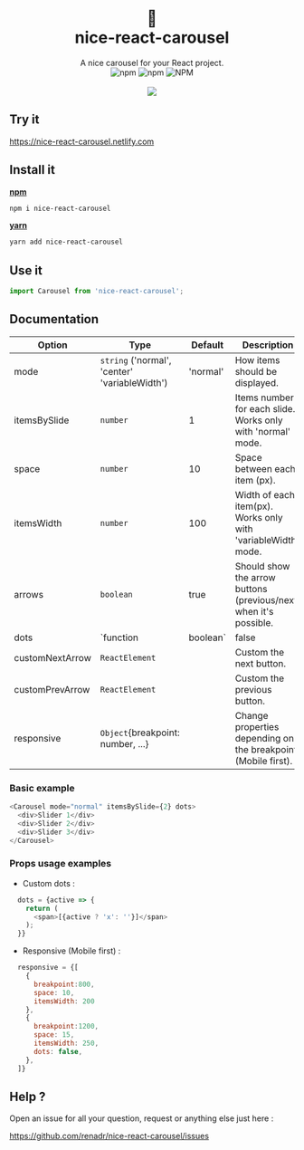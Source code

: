 <div align="center">
  <h1>
    🎠
    <br />
    nice-react-carousel
  </h1>
  A nice carousel for your React project. 
  <br />
  <img alt="npm" src="https://img.shields.io/npm/v/nice-react-carousel">
  <img alt="npm" src="https://img.shields.io/npm/dt/nice-react-carousel">
  <img alt="NPM" src="https://img.shields.io/npm/l/nice-react-carousel">
  <br />
  <br />
  <img src="http://adrienlemaire.fr/video2-nice-react-carousel.gif" />
</div>

## Try it

https://nice-react-carousel.netlify.com

## Install it

**[npm](https://www.npmjs.com/package/nice-react-carousel)**

```bash
npm i nice-react-carousel
```

**[yarn](https://yarnpkg.com/package/nice-react-carousel)**

```bash
yarn add nice-react-carousel
```

## Use it

```javascript
import Carousel from 'nice-react-carousel';
```

## Documentation

| Option          | Type                                          | Default  | Description                                                         |
| --------------- | --------------------------------------------- | -------- | ------------------------------------------------------------------- |
| mode            | `string` ('normal', 'center' 'variableWidth') | 'normal' | How items should be displayed.                                      |
| itemsBySlide    | `number`                                      | 1        | Items number for each slide. Works only with 'normal' mode.         |
| space           | `number`                                      | 10       | Space between each item (px).                                       |
| itemsWidth      | `number`                                      | 100      | Width of each item(px). Works only with 'variableWidth' mode.       |
| arrows          | `boolean`                                     | true     | Should show the arrow buttons (previous/next) when it's possible.   |
| dots            | `function | boolean`                          | false    | On / Off the dots. Or custom your own dots (See the example below). |
| customNextArrow | `ReactElement`                                |          | Custom the next button.                                             |
| customPrevArrow | `ReactElement`                                |          | Custom the previous button.                                         |
| responsive      | `Object`{breakpoint: number, ...}             |          | Change properties depending on the breakpoint (Mobile first).       |

### Basic example

```javascript
<Carousel mode="normal" itemsBySlide={2} dots>
  <div>Slider 1</div>
  <div>Slider 2</div>
  <div>Slider 3</div>
</Carousel>
```

### Props usage examples

- Custom dots :

```javascript
  dots = {active => {
    return (
      <span>[{active ? 'x': ''}]</span>
    );
  }}
```

- Responsive (Mobile first) :

```javascript
  responsive = {[
    {
      breakpoint:800,
      space: 10,
      itemsWidth: 200
    },
    {
      breakpoint:1200,
      space: 15,
      itemsWidth: 250,
      dots: false,
    },
  ]}
```

## Help ?

Open an issue for all your question, request or anything else just here :

https://github.com/renadr/nice-react-carousel/issues
